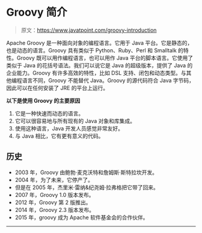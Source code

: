 # Groovy 简介

> 原文：<https://www.javatpoint.com/groovy-introduction>

Apache Groovy 是一种面向对象的编程语言。它用于 Java 平台。它是静态的，也是动态的语言。Groovy 具有类似于 Python、Ruby、Perl 和 Smalltalk 的特性。Groovy 既可以用作编程语言，也可以用作 Java 平台的脚本语言。它使用了类似于 Java 的花括号语法。我们可以说它是 Java 的超级版本，提供了 Java 的企业能力。Groovy 有许多高效的特性，比如 DSL 支持、闭包和动态类型。与其他编程语言不同，Groovy 不能替代 Java。Groovy 的源代码符合 Java 字节码，因此可以在任何安装了 JRE 的平台上运行。

**以下是使用 Groovy 的主要原因**

1.  它是一种快速而动态的语言。
2.  它可以很容易地与所有现有的 Java 对象和库集成。
3.  使用这种语言，Java 开发人员感觉非常友好。
4.  与 Java 相比，它有更有意义的代码。

## 历史

*   2003 年，Groovy 由鲍勃·麦克沃特和詹姆斯·斯特拉坎开发。
*   2004 年，为了未来，它停产了。
*   但是在 2005 年，杰里米·雷纳&纪尧姆·拉弗格把它带了回来。
*   2007 年，Groovy 1.0 版本发布。
*   2012 年，Groovy 第 2 版推出。
*   2014 年，Groovy 2.3 版本发布。
*   2015 年，groovy 成为 Apache 软件基金会的合作伙伴。

* * *